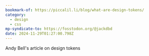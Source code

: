 ```yaml
---
bookmark-of: https://piccalil.li/blog/what-are-design-tokens/
category:
  - design
  - css
mp-syndicate-to: https://fosstodon.org/@jackdbd
date: 2024-11-29T01:27:00.798Z
---
```


Andy Bell's article on design tokens